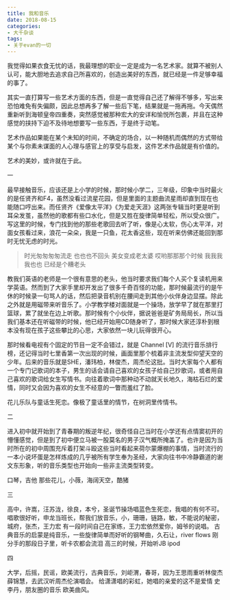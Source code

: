 ```yaml
---
title: 我和音乐
date: 2018-08-15
categories:
- 大千杂谈
tags:
- 关于evan的一切
---
```


我觉得如果衣食无忧的话，我最理想的职业一定是成为一名艺术家。就算不被别人认可，能大胆地去追求自己所喜欢的，创造出美好的东西，就已经是一件足够幸福的事了。

其实一直打算写一些艺术方面的东西，但是一直觉得自己还了解得不够多，写出来恐怕难免有失偏颇，因此总想再多了解一些后下笔，结果就是一拖再拖。今天偶然重新听到海顿皇帝四重奏，突然感觉被那种宏大的安详和愉悦所包裹，并且在这种感觉的挟持下迫不及待地想要写一些东西，于是终于动笔。

艺术作品如果能在某个未知的时间，不确定的场合，以一种随机而偶然的方式带给某个与你素未谋面的人心理与感官上的享受与启发，这件艺术作品就是有价值的。

艺术的美妙，或许就在于此。

一

最早接触音乐，应该还是上小学的时候，那时候小学二，三年级，印象中当时最火的是任贤齐和F4，虽然没看过流星花园，但是里面的主题曲流星雨却直到现在也能随口哼出来。而任贤齐《爱像太平洋》《为爱走天涯》这两张专辑当时更是听到耳朵发茧，虽然他的歌都有些口水化，但是又胜在旋律简单轻松，所以受众很广。写这里的时候，专门找到他的那些老歌回去听了听，像是心太软，伤心太平洋，对面女孩看过来，浪花一朵朵，我是一只鱼，花太香这些，现在听来仿佛还能回到那时无忧无虑的时光。

>时光匆匆匆匆流走
也也也不回头
美女变成老太婆
哎哟那那那个时候
我我我我也也
已经是个糟老头

教我们英语的老师是一个很有意思的老头，他当时要求我们每个人买个复读机用来学英语。然而到了大家手里却开发出了很多千奇百怪的功能，那时候最流行的是午休的时候录一句骂人的话，然后把录音机别在腰间走到其他小伙伴身边显摆。除此之外就是用磁带来听音乐了。小学教学楼对面就是一个操场，放学早了就在那里打篮球，累了就坐在边上听歌。那时候有个小伙伴，据说爸爸是矿务局局长，所以当我们基本还在听磁带的时候，他已经开始用CD随身听了，那时候大家还淳朴到根本没有现在孩子这些攀比的心思，大家依然一块儿玩得很开心。

那时候看电视有个固定的节目一定不会错过，就是 Channel [V] 的流行音乐排行榜，还记得当时七里香第一次出现的时候，画面里那个梳着非主流发型仰望天空的少年。后来的音乐就是SHE，潘玮柏，林俊杰，周杰伦这批。当时大家每个人都有一个专门记歌词的本子，男生的话会请自己喜欢的女孩子给自己抄歌词，或者用自己喜欢的歌词给女生写情书。向往着歌词中那种动不动就天长地久，海枯石烂的爱情，同时又会因为喜欢的女生不经意的一瞥而羞红了脸。

花儿乐队与童话生死恋。像极了童话里的情节，在树洞里传情书。

二

进入初中就开始到了青春期的叛逆年纪，很奇怪自己当时在小学还有点情窦初开的懵懂感觉，但是到了初中便立马被一股莫名的男子汉气概所掩盖了。也许是因为当时所在的初中周围充斥着打架斗殴这些当时看起来荷尔蒙爆棚的事情，当时流行的一本小说坏蛋是怎样炼成的几乎被所有学生奉为圣经，大家向往书中冷静霸道的谢文东形象，听的音乐类型也开始向一些非主流类型转变。

口琴，吉他 那些花儿，小薇，海阔天空，酷猪

三

高中，许嵩，汪苏泷，徐良，本兮，圣诞节操场唱蓝色生死恋，我唱的有何不可。唱歌很好听，申龙当班长，帮我们放音乐，小，珊珊，链路，敏，不能说的秘密，城府，张杰，王力宏
有一段时间自己在家练，王力宏依然爱你，姆爷的说唱。
古典音乐的启蒙是纯音乐，一些旋律简单而好听的钢琴曲，久石让，river flows 刚分手的那段日子里，听卡农都会流泪
高三的时候，开始听JB ipod

四

大学，后摇，民谣，欧美流行，古典音乐，刘岠渭，春哥，因为王思雨重听林俊杰
薛锦慧，去武汉听周杰伦演唱会。
给潇潇唱的彩虹，她唱的亲爱的这不是爱情
史李丹，朋友圈的音乐 欧美曲风。